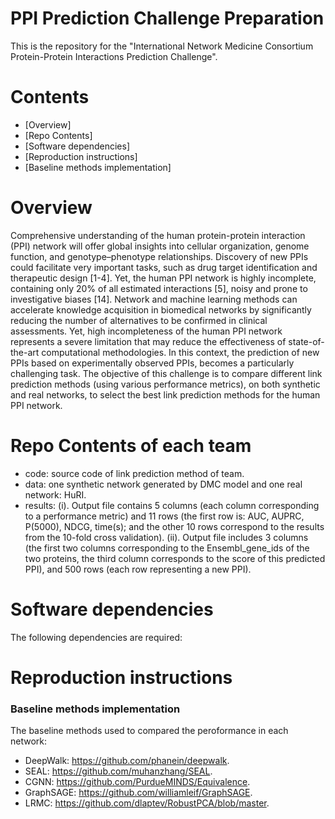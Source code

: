 # PPI Prediction Challenge Preparation
This is the repository for the "International Network Medicine Consortium Protein-Protein Interactions Prediction Challenge".


# Contents
* [Overview]
* [Repo Contents]
* [Software dependencies]
* [Reproduction instructions]
* [Baseline methods implementation]

# Overview

Comprehensive understanding of the human protein-protein interaction (PPI) network will offer global insights into cellular organization, genome function, and genotype–phenotype relationships. Discovery of new PPIs could facilitate very important tasks, such as drug target identification and therapeutic design [1-4]. Yet, the human PPI network is highly incomplete, containing only 20% of all estimated interactions [5], noisy and prone to investigative biases [14]. Network and machine learning methods can accelerate knowledge acquisition in biomedical networks by significantly reducing the number of alternatives to be confirmed in clinical assessments. Yet, high incompleteness of the human PPI network represents a severe limitation that may reduce the effectiveness of state-of-the-art computational methodologies. In this context, the prediction of new PPIs based on experimentally observed PPIs, becomes a particularly challenging task. The objective of this challenge is to compare different link prediction methods (using various performance metrics), on both synthetic and real networks, to select the best link prediction methods for the human PPI network. 

# Repo Contents of each team
* code: source code of link prediction method of team.
* data: one synthetic network generated by DMC model and one real network: HuRI.
* results: (i). Output file contains 5 columns (each column corresponding to a performance metric) and 11 rows (the first row is: AUC, AUPRC, P(5000), NDCG, time(s); and the other 10 rows correspond to the results from the 10-fold cross validation). (ii). Output file includes 3 columns (the first two columns corresponding to the Ensembl_gene_ids of the two proteins, the third column corresponds to the score of this predicted PPI), and 500 rows (each row representing a new PPI).
# Software dependencies
The following dependencies are required:


# Reproduction instructions

### Baseline methods implementation
The baseline methods used to compared the peroformance in each network:
  - DeepWalk: https://github.com/phanein/deepwalk.
  - SEAL: https://github.com/muhanzhang/SEAL.
  - CGNN: https://github.com/PurdueMINDS/Equivalence.
  - GraphSAGE: https://github.com/williamleif/GraphSAGE.
  - LRMC: https://github.com/dlaptev/RobustPCA/blob/master.
